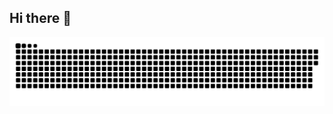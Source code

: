 ## Hi there 👋

<picture>
  <source media="(prefers-color-scheme: dark)" srcset="https://raw.githubusercontent.com/ArisuMika520/ArisuMika520/main/out/github-snake-dark.svg">
  <source media="(prefers-color-scheme: light)" srcset="https://raw.githubusercontent.com/ArisuMika520/ArisuMika520/main/out/github-snake.svg">
  <img alt="github contribution grid snake animation" src="https://raw.githubusercontent.com/ArisuMika520/ArisuMika520/main/out/github-snake.svg">
</picture>
